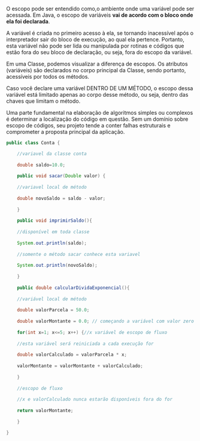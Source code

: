 O escopo pode ser entendido como,o ambiente onde uma variável pode ser acessada. Em Java, o escopo de variáveis **vai de acordo com o bloco onde ela foi declarada**.

A variável é criada no primeiro acesso à ela, se tornando inacessível após o interpretador sair do bloco de execução, ao qual ela pertence. Portanto, esta variável não pode ser lida ou manipulada por rotinas e códigos que estão fora do seu bloco de declaração, ou seja, fora do escopo da variável.

Em uma Classe, podemos visualizar a diferença de escopos. Os atributos (variáveis) são declarados no corpo principal da Classe, sendo portanto, acessíveis por todos os métodos.

Caso você declare uma variável DENTRO DE UM MÉTODO, o escopo dessa variável está limitado apenas ao corpo desse método, ou seja, dentro das chaves que limitam o método.

Uma parte fundamental na elaboração de algoritmos simples ou complexos é determinar a localização do código em questão. Sem um domínio sobre escopo de códigos, seu projeto tende a conter falhas estruturais e comprometer a proposta principal da aplicação.

``` Java
public class Conta {

	//variavel da classe conta
	
	double saldo=10.0;
	
	public void sacar(Double valor) {
	
	//variavel local de método
	
	double novoSaldo = saldo - valor;
	
	}
	
	public void imprimirSaldo(){
	
	//disponível em toda classe
	
	System.out.println(saldo);
	
	//somente o método sacar conhece esta variavel
	
	System.out.println(novoSaldo);
	
	}
	
	public double calcularDividaExponencial(){
	
	//variável local de método
	
	double valorParcela = 50.0;
	
	double valorMontante = 0.0; // começando a variável com valor zero
	
	for(int x=1; x<=5; x++) {//x variável de escopo de fluxo
	
	//esta variável será reiniciada a cada execução for
	
	double valorCalculado = valorParcela * x;
	
	valorMontante = valorMontante + valorCalculado;
	
	}
	
	//escopo de fluxo
	
	//x e valorCalculado nunca estarão disponíveis fora do for
	
	return valorMontante;
	
	}

}